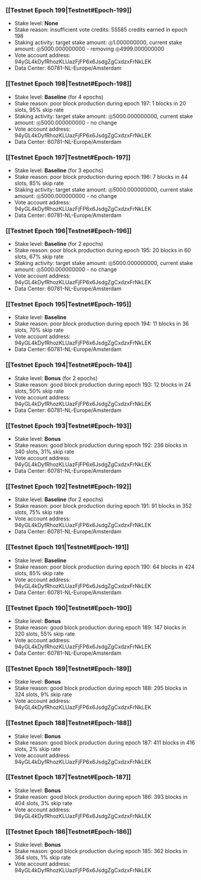 ### [[Testnet Epoch 199|Testnet#Epoch-199]]
* Stake level: **None**
* Stake reason: insufficient vote credits: 55585 credits earned in epoch 198
* Staking activity: target stake amount: ◎1.000000000, current stake amount: ◎5000.000000000 - removing ◎4999.000000000
* Vote account address: 94yGL4kDyfRhozKLUazFjFP6x6JsdgZgCxdzxFrNkLEK
* Data Center: 60781-NL-Europe/Amsterdam
### [[Testnet Epoch 198|Testnet#Epoch-198]]
* Stake level: **Baseline** (for 4 epochs)
* Stake reason: poor block production during epoch 197: 1 blocks in 20 slots, 95% skip rate
* Staking activity: target stake amount: ◎5000.000000000, current stake amount: ◎5000.000000000 - no change
* Vote account address: 94yGL4kDyfRhozKLUazFjFP6x6JsdgZgCxdzxFrNkLEK
* Data Center: 60781-NL-Europe/Amsterdam
### [[Testnet Epoch 197|Testnet#Epoch-197]]
* Stake level: **Baseline** (for 3 epochs)
* Stake reason: poor block production during epoch 196: 7 blocks in 44 slots, 85% skip rate
* Staking activity: target stake amount: ◎5000.000000000, current stake amount: ◎5000.000000000 - no change
* Vote account address: 94yGL4kDyfRhozKLUazFjFP6x6JsdgZgCxdzxFrNkLEK
* Data Center: 60781-NL-Europe/Amsterdam
### [[Testnet Epoch 196|Testnet#Epoch-196]]
* Stake level: **Baseline** (for 2 epochs)
* Stake reason: poor block production during epoch 195: 20 blocks in 60 slots, 67% skip rate
* Staking activity: target stake amount: ◎5000.000000000, current stake amount: ◎5000.000000000 - no change
* Vote account address: 94yGL4kDyfRhozKLUazFjFP6x6JsdgZgCxdzxFrNkLEK
* Data Center: 60781-NL-Europe/Amsterdam
### [[Testnet Epoch 195|Testnet#Epoch-195]]
* Stake level: **Baseline**
* Stake reason: poor block production during epoch 194: 11 blocks in 36 slots, 70% skip rate 
* Vote account address: 94yGL4kDyfRhozKLUazFjFP6x6JsdgZgCxdzxFrNkLEK
* Data Center: 60781-NL-Europe/Amsterdam
### [[Testnet Epoch 194|Testnet#Epoch-194]]
* Stake level: **Bonus** (for 2 epochs)
* Stake reason: good block production during epoch 193: 12 blocks in 24 slots, 50% skip rate
* Vote account address: 94yGL4kDyfRhozKLUazFjFP6x6JsdgZgCxdzxFrNkLEK
* Data Center: 60781-NL-Europe/Amsterdam
### [[Testnet Epoch 193|Testnet#Epoch-193]]
* Stake level: **Bonus**
* Stake reason: good block production during epoch 192: 236 blocks in 340 slots, 31% skip rate
* Vote account address: 94yGL4kDyfRhozKLUazFjFP6x6JsdgZgCxdzxFrNkLEK
* Data Center: 60781-NL-Europe/Amsterdam
### [[Testnet Epoch 192|Testnet#Epoch-192]]
* Stake level: **Baseline** (for 2 epochs)
* Stake reason: poor block production during epoch 191: 91 blocks in 352 slots, 75% skip rate 
* Vote account address: 94yGL4kDyfRhozKLUazFjFP6x6JsdgZgCxdzxFrNkLEK
* Data Center: 60781-NL-Europe/Amsterdam
### [[Testnet Epoch 191|Testnet#Epoch-191]]
* Stake level: **Baseline**
* Stake reason: poor block production during epoch 190: 64 blocks in 424 slots, 85% skip rate 
* Vote account address: 94yGL4kDyfRhozKLUazFjFP6x6JsdgZgCxdzxFrNkLEK
* Data Center: 60781-NL-Europe/Amsterdam
### [[Testnet Epoch 190|Testnet#Epoch-190]]
* Stake level: **Bonus**
* Stake reason: good block production during epoch 189: 147 blocks in 320 slots, 55% skip rate
* Vote account address: 94yGL4kDyfRhozKLUazFjFP6x6JsdgZgCxdzxFrNkLEK
* Data Center: 60781-NL-Europe/Amsterdam
### [[Testnet Epoch 189|Testnet#Epoch-189]]
* Stake level: **Bonus**
* Stake reason: good block production during epoch 188: 295 blocks in 324 slots, 9% skip rate
* Vote account address: 94yGL4kDyfRhozKLUazFjFP6x6JsdgZgCxdzxFrNkLEK
### [[Testnet Epoch 188|Testnet#Epoch-188]]
* Stake level: **Bonus**
* Stake reason: good block production during epoch 187: 411 blocks in 416 slots, 2% skip rate
* Vote account address: 94yGL4kDyfRhozKLUazFjFP6x6JsdgZgCxdzxFrNkLEK
### [[Testnet Epoch 187|Testnet#Epoch-187]]
* Stake level: **Bonus**
* Stake reason: good block production during epoch 186: 393 blocks in 404 slots, 3% skip rate
* Vote account address: 94yGL4kDyfRhozKLUazFjFP6x6JsdgZgCxdzxFrNkLEK
### [[Testnet Epoch 186|Testnet#Epoch-186]]
* Stake level: **Bonus**
* Stake reason: good block production during epoch 185: 362 blocks in 364 slots, 1% skip rate
* Vote account address: 94yGL4kDyfRhozKLUazFjFP6x6JsdgZgCxdzxFrNkLEK
